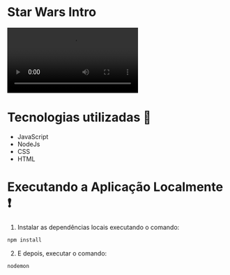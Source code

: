 # Star Wars Intro

![introstarwars](image/starwars.mp4)

# Tecnologias utilizadas 🚀
- JavaScript
- NodeJs
- CSS 
- HTML
# Executando a Aplicação Localmente ❗️ 

1. Instalar as dependências locais executando o comando:

```bash
npm install
```

2. E depois, executar o comando:

```bash
nodemon
```
